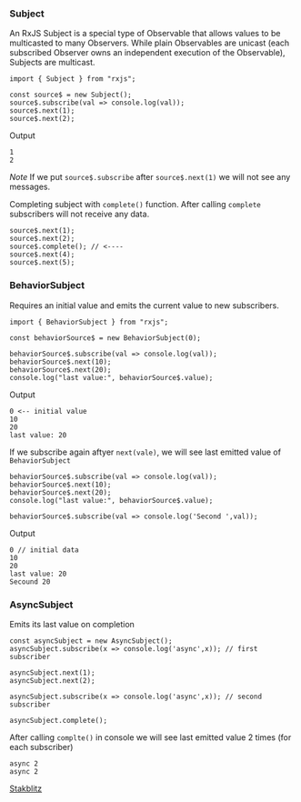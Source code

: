 ### Subject
An RxJS Subject is a special type of Observable that allows values to be multicasted to many Observers. While plain Observables are unicast (each subscribed Observer owns an independent execution of the Observable), 
Subjects are multicast.

```
import { Subject } from "rxjs";

const source$ = new Subject();
source$.subscribe(val => console.log(val));
source$.next(1);
source$.next(2);
```

Output
```
1
2
```
*Note* If we put `source$.subscribe` after `source$.next(1)` we will not see any messages.

Completing subject with `complete()` function. After calling `complete` subscribers will not receive any data.
```
source$.next(1);
source$.next(2);
source$.complete(); // <----
source$.next(4);
source$.next(5);
```

### BehaviorSubject
Requires an initial value and emits the current value to new subscribers.
```
import { BehaviorSubject } from "rxjs";

const behaviorSource$ = new BehaviorSubject(0);

behaviorSource$.subscribe(val => console.log(val));
behaviorSource$.next(10);
behaviorSource$.next(20);
console.log("last value:", behaviorSource$.value);
```
Output
```
0 <-- initial value
10
20
last value: 20
```
If we subscribe again aftyer `next(vale)`, we will see last emitted value of `BehaviorSubject`
```
behaviorSource$.subscribe(val => console.log(val));
behaviorSource$.next(10);
behaviorSource$.next(20);
console.log("last value:", behaviorSource$.value);

behaviorSource$.subscribe(val => console.log('Second ',val));
```
Output
```
0 // initial data
10
20
last value: 20
Secound 20
```

### AsyncSubject
Emits its last value on completion
```
const asyncSubject = new AsyncSubject();
asyncSubject.subscribe(x => console.log('async',x)); // first subscriber

asyncSubject.next(1);
asyncSubject.next(2);

asyncSubject.subscribe(x => console.log('async',x)); // second subscriber

asyncSubject.complete(); 
```
After calling `complte()` in console we will see last emitted value 2 times (for each subscriber)
```
async 2
async 2
```

[Stakblitz](https://stackblitz.com/edit/a-rxjs-subject?devtoolsheight=40&file=index.ts)
